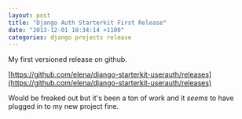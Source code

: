 ```yaml
---
layout: post
title: "Django Auth Starterkit First Release"
date: "2013-12-01 10:34:14 +1100"
categories: django projects release
---
```


My first versioned release on github.

[https://github.com/elena/django-starterkit-userauth/releases](https://github.com/elena/django-starterkit-userauth/releases)

Would be freaked out but it's been a ton of work and it *seems* to have plugged in to my new project fine.